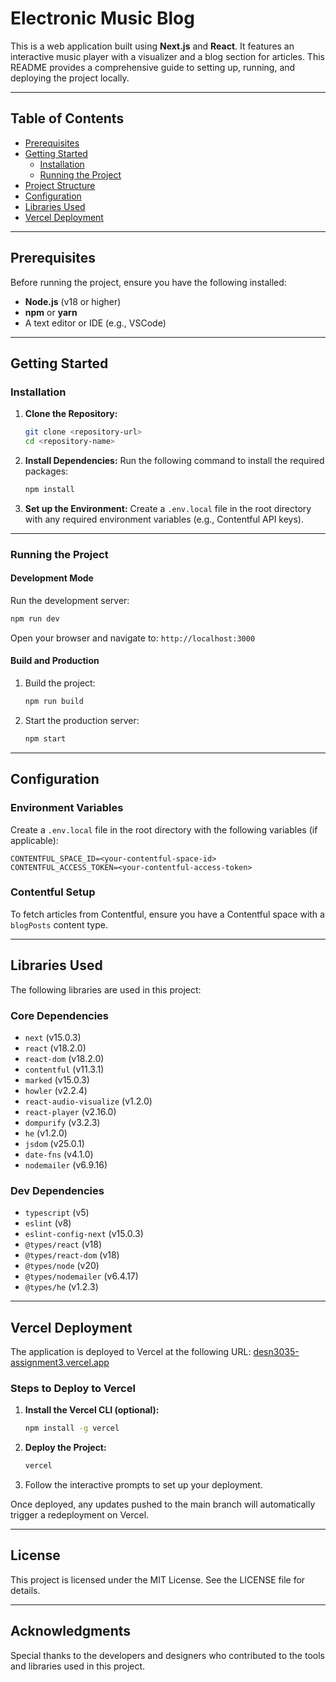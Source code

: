 # Electronic Music Blog

This is a web application built using **Next.js** and **React**. It features an interactive music player with a visualizer and a blog section for articles. This README provides a comprehensive guide to setting up, running, and deploying the project locally.

---

## Table of Contents
- [Prerequisites](#prerequisites)
- [Getting Started](#getting-started)
  - [Installation](#installation)
  - [Running the Project](#running-the-project)
- [Project Structure](#project-structure)
- [Configuration](#configuration)
- [Libraries Used](#libraries-used)
- [Vercel Deployment](#vercel-deployment)

---

## Prerequisites

Before running the project, ensure you have the following installed:

- **Node.js** (v18 or higher)
- **npm** or **yarn**
- A text editor or IDE (e.g., VSCode)

---

## Getting Started

### Installation

1. **Clone the Repository:**
   ```bash
   git clone <repository-url>
   cd <repository-name>
   ```

2. **Install Dependencies:**
   Run the following command to install the required packages:
   ```bash
   npm install
   ```

3. **Set up the Environment:**
   Create a `.env.local` file in the root directory with any required environment variables (e.g., Contentful API keys).

---

### Running the Project

#### Development Mode
Run the development server:
```bash
npm run dev
```
Open your browser and navigate to: `http://localhost:3000`

#### Build and Production
1. Build the project:
   ```bash
   npm run build
   ```
2. Start the production server:
   ```bash
   npm start
   ```

---

## Configuration

### Environment Variables

Create a `.env.local` file in the root directory with the following variables (if applicable):

```env
CONTENTFUL_SPACE_ID=<your-contentful-space-id>
CONTENTFUL_ACCESS_TOKEN=<your-contentful-access-token>
```

### Contentful Setup
To fetch articles from Contentful, ensure you have a Contentful space with a `blogPosts` content type.

---

## Libraries Used

The following libraries are used in this project:

### Core Dependencies
- `next` (v15.0.3)
- `react` (v18.2.0)
- `react-dom` (v18.2.0)
- `contentful` (v11.3.1)
- `marked` (v15.0.3)
- `howler` (v2.2.4)
- `react-audio-visualize` (v1.2.0)
- `react-player` (v2.16.0)
- `dompurify` (v3.2.3)
- `he` (v1.2.0)
- `jsdom` (v25.0.1)
- `date-fns` (v4.1.0)
- `nodemailer` (v6.9.16)

### Dev Dependencies
- `typescript` (v5)
- `eslint` (v8)
- `eslint-config-next` (v15.0.3)
- `@types/react` (v18)
- `@types/react-dom` (v18)
- `@types/node` (v20)
- `@types/nodemailer` (v6.4.17)
- `@types/he` (v1.2.3)

---

## Vercel Deployment

The application is deployed to Vercel at the following URL:
[desn3035-assignment3.vercel.app](https://desn3035-assignment3.vercel.app)

### Steps to Deploy to Vercel

1. **Install the Vercel CLI (optional):**
   ```bash
   npm install -g vercel
   ```

2. **Deploy the Project:**
   ```bash
   vercel
   ```

3. Follow the interactive prompts to set up your deployment.

Once deployed, any updates pushed to the main branch will automatically trigger a redeployment on Vercel.

---

## License
This project is licensed under the MIT License. See the LICENSE file for details.

---

## Acknowledgments
Special thanks to the developers and designers who contributed to the tools and libraries used in this project.


